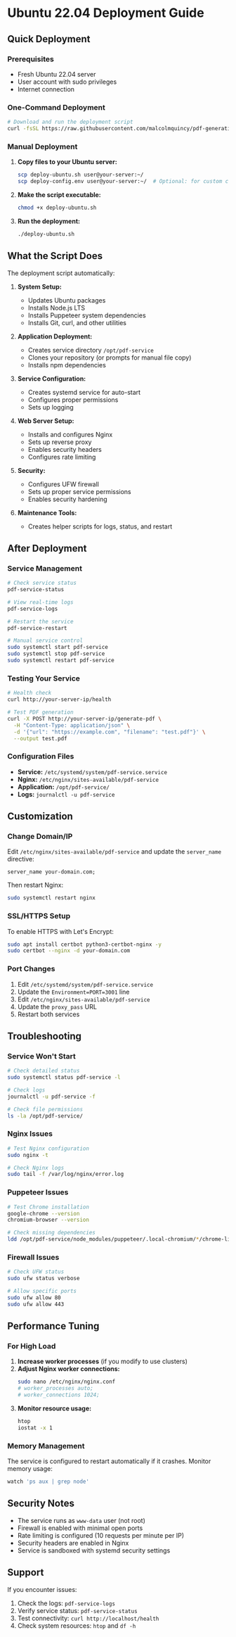 # Ubuntu 22.04 Deployment Guide

## Quick Deployment

### Prerequisites
- Fresh Ubuntu 22.04 server
- User account with sudo privileges
- Internet connection

### One-Command Deployment
```bash
# Download and run the deployment script
curl -fsSL https://raw.githubusercontent.com/malcolmquincy/pdf-generation/main/deploy-ubuntu.sh | bash
```

### Manual Deployment
1. **Copy files to your Ubuntu server:**
   ```bash
   scp deploy-ubuntu.sh user@your-server:~/
   scp deploy-config.env user@your-server:~/  # Optional: for custom configuration
   ```

2. **Make the script executable:**
   ```bash
   chmod +x deploy-ubuntu.sh
   ```

3. **Run the deployment:**
   ```bash
   ./deploy-ubuntu.sh
   ```

## What the Script Does

The deployment script automatically:

1. **System Setup:**
   - Updates Ubuntu packages
   - Installs Node.js LTS
   - Installs Puppeteer system dependencies
   - Installs Git, curl, and other utilities

2. **Application Deployment:**
   - Creates service directory `/opt/pdf-service`
   - Clones your repository (or prompts for manual file copy)
   - Installs npm dependencies

3. **Service Configuration:**
   - Creates systemd service for auto-start
   - Configures proper permissions
   - Sets up logging

4. **Web Server Setup:**
   - Installs and configures Nginx
   - Sets up reverse proxy
   - Enables security headers
   - Configures rate limiting

5. **Security:**
   - Configures UFW firewall
   - Sets up proper service permissions
   - Enables security hardening

6. **Maintenance Tools:**
   - Creates helper scripts for logs, status, and restart

## After Deployment

### Service Management
```bash
# Check service status
pdf-service-status

# View real-time logs
pdf-service-logs

# Restart the service
pdf-service-restart

# Manual service control
sudo systemctl start pdf-service
sudo systemctl stop pdf-service
sudo systemctl restart pdf-service
```

### Testing Your Service
```bash
# Health check
curl http://your-server-ip/health

# Test PDF generation
curl -X POST http://your-server-ip/generate-pdf \
  -H "Content-Type: application/json" \
  -d '{"url": "https://example.com", "filename": "test.pdf"}' \
  --output test.pdf
```

### Configuration Files
- **Service:** `/etc/systemd/system/pdf-service.service`
- **Nginx:** `/etc/nginx/sites-available/pdf-service`
- **Application:** `/opt/pdf-service/`
- **Logs:** `journalctl -u pdf-service`

## Customization

### Change Domain/IP
Edit `/etc/nginx/sites-available/pdf-service` and update the `server_name` directive:
```nginx
server_name your-domain.com;
```

Then restart Nginx:
```bash
sudo systemctl restart nginx
```

### SSL/HTTPS Setup
To enable HTTPS with Let's Encrypt:
```bash
sudo apt install certbot python3-certbot-nginx -y
sudo certbot --nginx -d your-domain.com
```

### Port Changes
1. Edit `/etc/systemd/system/pdf-service.service`
2. Update the `Environment=PORT=3001` line
3. Edit `/etc/nginx/sites-available/pdf-service`
4. Update the `proxy_pass` URL
5. Restart both services

## Troubleshooting

### Service Won't Start
```bash
# Check detailed status
sudo systemctl status pdf-service -l

# Check logs
journalctl -u pdf-service -f

# Check file permissions
ls -la /opt/pdf-service/
```

### Nginx Issues
```bash
# Test Nginx configuration
sudo nginx -t

# Check Nginx logs
sudo tail -f /var/log/nginx/error.log
```

### Puppeteer Issues
```bash
# Test Chrome installation
google-chrome --version
chromium-browser --version

# Check missing dependencies
ldd /opt/pdf-service/node_modules/puppeteer/.local-chromium/*/chrome-linux/chrome
```

### Firewall Issues
```bash
# Check UFW status
sudo ufw status verbose

# Allow specific ports
sudo ufw allow 80
sudo ufw allow 443
```

## Performance Tuning

### For High Load
1. **Increase worker processes** (if you modify to use clusters)
2. **Adjust Nginx worker connections:**
   ```bash
   sudo nano /etc/nginx/nginx.conf
   # worker_processes auto;
   # worker_connections 1024;
   ```
3. **Monitor resource usage:**
   ```bash
   htop
   iostat -x 1
   ```

### Memory Management
The service is configured to restart automatically if it crashes. Monitor memory usage:
```bash
watch 'ps aux | grep node'
```

## Security Notes

- The service runs as `www-data` user (not root)
- Firewall is enabled with minimal open ports
- Rate limiting is configured (10 requests per minute per IP)
- Security headers are enabled in Nginx
- Service is sandboxed with systemd security settings

## Support

If you encounter issues:
1. Check the logs: `pdf-service-logs`
2. Verify service status: `pdf-service-status`
3. Test connectivity: `curl http://localhost/health`
4. Check system resources: `htop` and `df -h`
